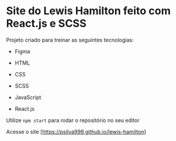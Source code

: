 # Site do Lewis Hamilton feito com React.js e SCSS

Projeto criado para treinar as seguintes tecnologias:
* Figma
* HTML

* CSS
* SCSS

* JavaScript
* React.js

Utilize `npm start` para rodar o repositório no seu editor

Acesse o site [https://psilva999.github.io/lewis-hamilton]
